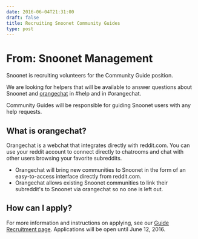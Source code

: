 ```yaml
--- 
date: 2016-06-04T21:31:00
draft: false
title: Recruiting Snoonet Community Guides
type: post
---
```


# From: Snoonet Management

Snoonet is recruiting volunteers for the Community Guide position.

We are looking for helpers that will be available to answer questions about Snoonet and [orangechat](https://orangechat.io) in #help and in #orangechat.

Community Guides will be responsible for guiding Snoonet users with any help requests.

## What is orangechat?

Orangechat is a webchat that integrates directly with reddit.com. You can use your reddit account to connect directly to chatrooms and chat with other users browsing your favorite subreddits.

- Orangechat will bring new communities to Snoonet in the form of an easy-to-access interface directly from reddit.com.
- Orangechat allows existing Snoonet communities to link their subreddit's to Snoonet via orangechat so no one is left out.

## How can I apply?

For more information and instructions on applying, see our [Guide Recruitment page](https://snoonet.org/recruit-guides). Applications will be open until June 12, 2016.